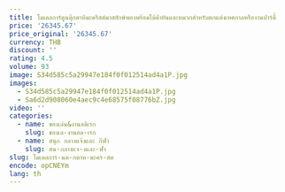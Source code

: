 ```yaml
---
title: โมเดลการ์ตูนตุ๊กตาหิมะคริสต์มาสยักษ์พองพร้อมไม้ค้ํายันและหมวกสําหรับตกแต่งเทศกาลหรืองานปาร์ตี้
price: '26345.67'
price_original: '26345.67'
currency: THB
discount: ''
rating: 4.5
volume: 93
image: S34d585c5a29947e184f0f012514ad4a1P.jpg
images:
  - S34d585c5a29947e184f0f012514ad4a1P.jpg
  - Sa6d2d908060e4aec9c4e68575f08776bZ.jpg
video: ''
categories:
  - name: ของเล่น&งานอดิเรก
    slug: ของเล-งานอด-เรก
  - name: สนุก กลางแจ้งและ กีฬา
    slug: สน-กลางแจ-งและ-ฬา
slug: โมเดลการ-นต-กตาห-มะคร-สต
encode: opCNEYm
lang: th
---
```

  